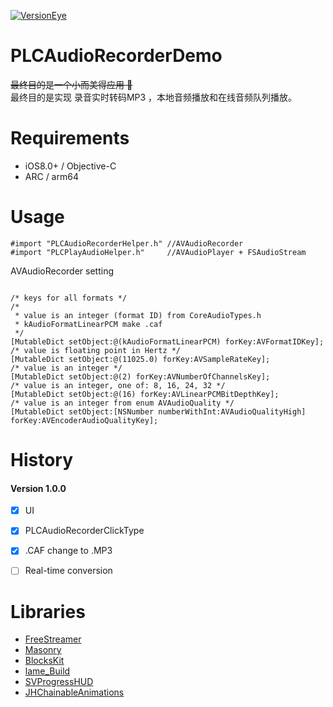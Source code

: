 [![VersionEye](https://img.shields.io/versioneye/d/ruby/rails.svg)](https://github.com/PlutusCat/PLCAudioRecorderDemo)
# PLCAudioRecorderDemo
~~最终目的是一个小而美得应用 🤥~~  
最终目的是实现 录音实时转码MP3 ，本地音频播放和在线音频队列播放。


# Requirements
* iOS8.0+ / Objective-C
* ARC / arm64

# Usage
```Objc
#import "PLCAudioRecorderHelper.h" //AVAudioRecorder
#import "PLCPlayAudioHelper.h"     //AVAudioPlayer + FSAudioStream
```

AVAudioRecorder setting 

```Objc

/* keys for all formats */
/*
 * value is an integer (format ID) from CoreAudioTypes.h 
 * kAudioFormatLinearPCM make .caf
 */
[MutableDict setObject:@(kAudioFormatLinearPCM) forKey:AVFormatIDKey]; 
/* value is floating point in Hertz */
[MutableDict setObject:@(11025.0) forKey:AVSampleRateKey];
/* value is an integer */
[MutableDict setObject:@(2) forKey:AVNumberOfChannelsKey];
/* value is an integer, one of: 8, 16, 24, 32 */
[MutableDict setObject:@(16) forKey:AVLinearPCMBitDepthKey];
/* value is an integer from enum AVAudioQuality */
[MutableDict setObject:[NSNumber numberWithInt:AVAudioQualityHigh] forKey:AVEncoderAudioQualityKey];
```
# History


#### Version 1.0.0
* [x] UI
* [x] PLCAudioRecorderClickType 
* [x] .CAF change to .MP3
* [ ] Real-time conversion


# Libraries
*  [FreeStreamer](https://github.com/muhku/FreeStreamer)
*  [Masonry](https://github.com/SnapKit/Masonry)
*  [BlocksKit](https://github.com/zwaldowski/BlocksKit)
*  [lame_Build](https://github.com/wuqiong/mp3lame-for-iOS)
*  [SVProgressHUD](https://github.com/SVProgressHUD/SVProgressHUD)
*  [JHChainableAnimations](https://github.com/jhurray/JHChainableAnimations)




